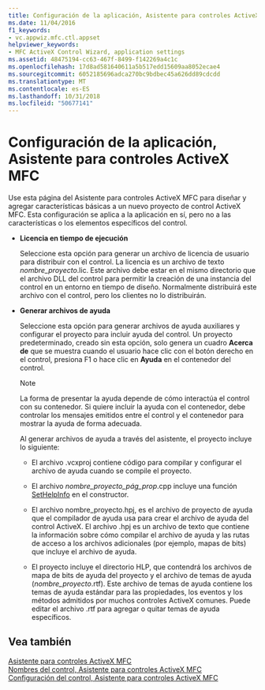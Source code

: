 ```yaml
---
title: Configuración de la aplicación, Asistente para controles ActiveX MFC
ms.date: 11/04/2016
f1_keywords:
- vc.appwiz.mfc.ctl.appset
helpviewer_keywords:
- MFC ActiveX Control Wizard, application settings
ms.assetid: 48475194-cc63-467f-8499-f142269a4c1c
ms.openlocfilehash: 17d8ad581640611a5b517edd15609aa8052ecae4
ms.sourcegitcommit: 6052185696adca270bc9bdbec45a626dd89cdcdd
ms.translationtype: MT
ms.contentlocale: es-ES
ms.lasthandoff: 10/31/2018
ms.locfileid: "50677141"
---
```

# <a name="application-settings-mfc-activex-control-wizard"></a>Configuración de la aplicación, Asistente para controles ActiveX MFC

Use esta página del Asistente para controles ActiveX MFC para diseñar y agregar características básicas a un nuevo proyecto de control ActiveX MFC. Esta configuración se aplica a la aplicación en sí, pero no a las características o los elementos específicos del control.

- **Licencia en tiempo de ejecución**

   Seleccione esta opción para generar un archivo de licencia de usuario para distribuir con el control. La licencia es un archivo de texto *nombre_proyecto*.lic. Este archivo debe estar en el mismo directorio que el archivo DLL del control para permitir la creación de una instancia del control en un entorno en tiempo de diseño. Normalmente distribuirá este archivo con el control, pero los clientes no lo distribuirán.

- **Generar archivos de ayuda**

   Seleccione esta opción para generar archivos de ayuda auxiliares y configurar el proyecto para incluir ayuda del control. Un proyecto predeterminado, creado sin esta opción, solo genera un cuadro **Acerca de** que se muestra cuando el usuario hace clic con el botón derecho en el control, presiona F1 o hace clic en **Ayuda** en el contenedor del control.

   > [!NOTE]
   > La forma de presentar la ayuda depende de cómo interactúa el control con su contenedor. Si quiere incluir la ayuda con el contenedor, debe controlar los mensajes emitidos entre el control y el contenedor para mostrar la ayuda de forma adecuada.

   Al generar archivos de ayuda a través del asistente, el proyecto incluye lo siguiente:

   - El archivo .vcxproj contiene código para compilar y configurar el archivo de ayuda cuando se compile el proyecto.

   - El archivo *nombre_proyecto_pág_prop*.cpp incluye una función [SetHelpInfo](../../mfc/reference/colepropertypage-class.md#sethelpinfo) en el constructor.

   - El archivo nombre_proyecto.hpj, es el archivo de proyecto de ayuda que el compilador de ayuda usa para crear el archivo de ayuda del control ActiveX. El archivo .hpj es un archivo de texto que contiene la información sobre cómo compilar el archivo de ayuda y las rutas de acceso a los archivos adicionales (por ejemplo, mapas de bits) que incluye el archivo de ayuda.

   - El proyecto incluye el directorio HLP, que contendrá los archivos de mapa de bits de ayuda del proyecto y el archivo de temas de ayuda (*nombre_proyecto*.rtf). Este archivo de temas de ayuda contiene los temas de ayuda estándar para las propiedades, los eventos y los métodos admitidos por muchos controles ActiveX comunes. Puede editar el archivo .rtf para agregar o quitar temas de ayuda específicos.

## <a name="see-also"></a>Vea también

[Asistente para controles ActiveX MFC](../../mfc/reference/mfc-activex-control-wizard.md)<br/>
[Nombres del control, Asistente para controles ActiveX MFC](../../mfc/reference/control-names-mfc-activex-control-wizard.md)<br/>
[Configuración del control, Asistente para controles ActiveX MFC](../../mfc/reference/control-settings-mfc-activex-control-wizard.md)

